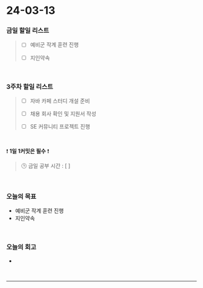 # 24-03-13
### 금일 할일 리스트
> - [ ]  예비군 작계 훈련 진행
>
> - [ ]  지인약속

<br/>

### 3주차 할일 리스트  
> - [ ]  자바 카페 스터디 개설 준비
>
> - [ ]  채용 회사 확인 및 지원서 작성
>
> - [ ]  SE 커뮤니티 프로젝트 진행

<br/>

❗ **1일 1커밋은 필수** ❗
> 🕒 금일 공부 시간 : [  ]

<br/>

### 오늘의 목표
- 예비군 작계 훈련 진행
- 지인약속

<br>

### 오늘의 회고
- 


<br/>

------------  
